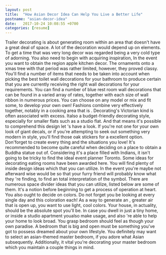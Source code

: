 ```yaml
---
layout: post
title:  "How Asian Decor Idea Can Help You Live a Better Life"
postname: "asian-decor-idea"
date:   2017-10-24 10:08:55 +0700
categories: [resume]
---
```

Trailer decorating is about generating room within an area that doesn't have a great deal of space. A lot of the decoration would depend up on elements. To get a time that was very long decor was regarded being a very cold type of adorning. You also need to begin with acquiring inspiration, In the event you want to obtain the region apple kitchen decor. The ornaments onto a xmas tree with that period was rather limited, however, they proved classy. You'll find a number of items that needs to be taken into account when picking the best toilet wall decorations for your bathroom to produce certain that you are currently receiving the right wall decorations for your requirements. You can find a number of blue rest room wall decorations that can be found in a varied array of rates, together with each size of wall ribbon in numerous prices. You can choose on any model or mix and fit some, to develop your own own! Fashions combine very effectively together, notably in a cooking area that is . Decorating's Victorian kind is often associated with excess. Italso a budget-friendly decorating style, especially for smaller flats such as a studio flat. And that means it's possible to comprehend this design let 's have a look. If you're not one for your own look of giant decals, or if you're attempting to seek out something very modern in style, you'll find those oak stickers for a excellent option. Don'forget to create every thing and the situations you love! It's recommended to become quite careful when deciding on a place to obtain a Buddha statue out of. Considering it's a place filled with Indians, it isn't going to be tricky to find the ideal event planner Toronto. Some ideas for decorating eating rooms have been awarded here. You will find plenty of inside design ideas which that you can utilize. In the event you're maybe not afterward wise would be so that your furry friend will probably know what they 're finding, to find an total interpretation of the symbol. There are numerous space divider ideas that you can utilize, listed below are some of them. It's a notion before beginning to get a process of operation at heart. You also ought to decide on colors. Do not forget you be looking at every single day and this coloration each! As a way to generate an , greater air that is open up, you want to use light, cool colors. Your house, in actuality, should be the absolute spot you'll be. In case you dwell in just a tiny home, or inside a studio apartment youalso make usage, and also 're able to help your home to look broad. You grasp bedroom should feel as though your own paradise. A bedroom that is big and open must be something you've got to possess dreamed about your own lifestyle. You definitely may want to select an asian-themed master bedroom, if you adore what Asian subsequently. Additionally, it vital you're decorating your master bedroom which you maintain a couple things in mind.
